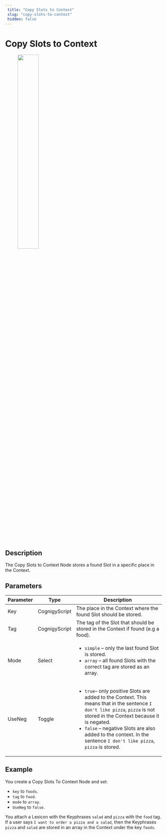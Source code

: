 ```yaml
---
 title: "Copy Slots to Context" 
 slug: "copy-slots-to-context" 
 hidden: false 
---
```


# Copy Slots to Context

<figure>
  <img class="image-center" src="../../../../../_assets/ai/build/node-reference/ai/copy-slots-to-context.png" width="40%" />
</figure>

## Description

The Copy Slots to Context Node stores a found Slot in a specific place in the Context.

## Parameters

| Parameter | Type          | Description                                                                                                                                                                                                                                                                                                        |
|-----------|---------------|--------------------------------------------------------------------------------------------------------------------------------------------------------------------------------------------------------------------------------------------------------------------------------------------------------------------|
| Key       | CognigyScript | The place in the Context where the found Slot should be stored.                                                                                                                                                                                                                                                    |
| Tag       | CognigyScript | The tag of the Slot that should be stored in the Context if found (e.g a food).                                                                                                                                                                                                                                    |
| Mode      | Select        | <ul><li>`simple` – only the last found Slot is stored.</li><li>`array` – all found Slots with the correct tag are stored as an array.</li></ul>                                                                                                                                                                    |
| UseNeg    | Toggle        | <ul><li>`true`– only positive Slots are added to the Context. This means that in the sentence `I don't like pizza`, `pizza` is not stored in the Context because it is negated.</li><li>`false` – negative Slots are also added to the context. In the sentence `I don't like pizza`, `pizza` is stored.</li></ul> |

## Example

You create a Copy Slots To Context Node and set:

- `key` to `foods`.
- `tag` to `food`.
- `mode` to `array`.
- `UseNeg` to `false`.

You attach a Lexicon with the Keyphrases `salad` and `pizza` with the `food` tag. If a user says `I want to order a pizza and a salad`, then the Keyphrases `pizza` and `salad` are stored in an array in the Context under the key `foods`.
